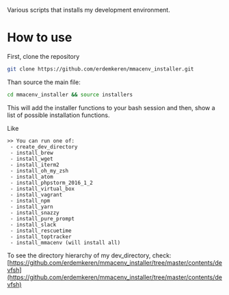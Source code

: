 Various scripts that installs my development environment.

# How to use

First, clone the repository

```bash
git clone https://github.com/erdemkeren/mmacenv_installer.git
```

Than source the main file:

```bash
cd mmacenv_installer && source installers
```

This will add the installer functions to your bash session and then,
show a list of possible installation functions.

Like

```
>> You can run one of:
 - create_dev_directory
 - install_brew
 - install_wget
 - install_iterm2
 - install_oh_my_zsh
 - install_atom
 - install_phpstorm_2016_1_2
 - install_virtual_box
 - install_vagrant
 - install_npm
 - install_yarn
 - install_snazzy
 - install_pure_prompt
 - install_slack
 - install_rescuetime
 - install_toptracker
 - install_mmacenv (will install all)
```

To see the directory hierarchy of my dev_directory, check:
[https://github.com/erdemkeren/mmacenv_installer/tree/master/contents/devfsh](https://github.com/erdemkeren/mmacenv_installer/tree/master/contents/devfsh)
